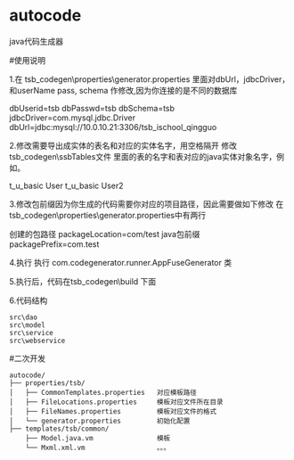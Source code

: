 # autocode
java代码生成器

#使用说明

1.在 tsb_codegen\properties\generator.properties
里面对dbUrl，jdbcDriver，和userName pass, schema 作修改,因为你连接的是不同的数据库


dbUserid=tsb
dbPasswd=tsb
dbSchema=tsb
jdbcDriver=com.mysql.jdbc.Driver
dbUrl=jdbc:mysql://10.0.10.21:3306/tsb_ischool_qingguo


2.修改需要导出成实体的表名和对应的实体名字，用空格隔开
修改 tsb_codegen\ssbTables文件 里面的表的名字和表对应的java实体对象名字，例如。

t_u_basic User
t_u_basic User2


3.修改包前缀因为你生成的代码需要你对应的项目路径，因此需要做如下修改
在 tsb_codegen\properties\generator.properties中有两行

创建的包路径
packageLocation=com/test
java包前缀
packagePrefix=com.test


4.执行
执行 com.codegenerator.runner.AppFuseGenerator 类

5.执行后，代码在tsb_codegen\build 下面

6.代码结构

    src\dao
    src\model
    src\service
    src\webservice


#二次开发
```
autocode/
├── properties/tsb/
│   ├── CommonTemplates.properties   对应模板路径
│   ├── FileLocations.properties     模板对应文件所在目录
│   ├── FileNames.properties         模板对应文件的格式
│   └── generator.properties         初始化配置
├── templates/tsb/common/
    ├── Model.java.vm                模板
    └── Mxml.xml.vm                  。。。

```


